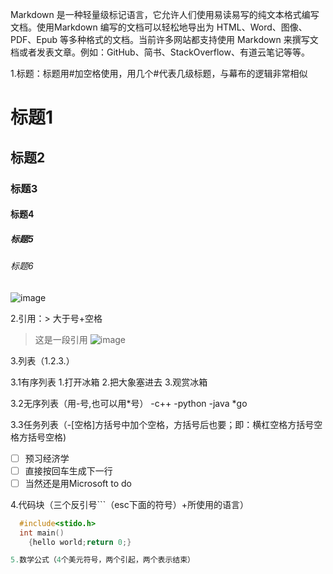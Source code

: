 Markdown 是一种轻量级标记语言，它允许人们使用易读易写的纯文本格式编写文档。使用Markdown 编写的文档可以轻松地导出为 HTML、Word、图像、PDF、Epub 等多种格式的文档。当前许多网站都支持使用 Markdown 来撰写文档或者发表文章。例如：GitHub、简书、StackOverflow、有道云笔记等等。


1.标题：标题用#加空格使用，用几个#代表几级标题，与幕布的逻辑非常相似
# 标题1
## 标题2
### 标题3
#### 标题4
##### 标题5
###### 标题6
![image](https://github.com/UTEPIL/my-notes-for-markdown/assets/141915574/3e26a8b0-d175-44a6-8d8b-b331124219c8)


2.引用：> 大于号+空格
> 这是一段引用
> ![image](https://github.com/UTEPIL/my-notes-for-markdown/assets/141915574/42e6e0a7-8383-4b11-9c1b-91f95981caec)


3.列表（1.2.3.）

3.1有序列表
  1.打开冰箱
  2.把大象塞进去
  3.观赏冰箱
  
3.2无序列表（用-号,也可以用*号）
  -c++
  -python
  -java
  *go
  
3.3任务列表（-[空格]方括号中加个空格，方括号后也要；即：横杠空格方括号空格方括号空格)
  - [ ] 预习经济学
  - [ ] 直接按回车生成下一行
  - [ ] 当然还是用Microsoft to do

4.代码块（三个反引号```（esc下面的符号）+所使用的语言）
```c
  #include<stido.h>
  int main()
    {hello world;return 0;}

5.数学公式（4个美元符号，两个引起，两个表示结束）



        
  
